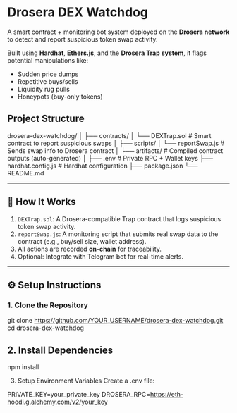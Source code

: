 # Drosera DEX Watchdog

A smart contract + monitoring bot system deployed on the **Drosera network** to detect and report suspicious token swap activity. 

Built using **Hardhat**, **Ethers.js**, and the **Drosera Trap system**, it flags potential manipulations like:
- Sudden price dumps
- Repetitive buys/sells
- Liquidity rug pulls
- Honeypots (buy-only tokens)

## Project Structure

drosera-dex-watchdog/
│
├── contracts/
│ └── DEXTrap.sol # Smart contract to report suspicious swaps
│
├── scripts/
│ └── reportSwap.js # Sends swap info to Drosera contract
│
├── artifacts/ # Compiled contract outputs (auto-generated)
│
├── .env # Private RPC + Wallet keys
├── hardhat.config.js # Hardhat configuration
├── package.json
└── README.md


---

## 🔧 How It Works

1. `DEXTrap.sol`: A Drosera-compatible Trap contract that logs suspicious token swap activity.
2. `reportSwap.js`: A monitoring script that submits real swap data to the contract (e.g., buy/sell size, wallet address).
3. All actions are recorded **on-chain** for traceability.
4. Optional: Integrate with Telegram bot for real-time alerts.

---

## ⚙️ Setup Instructions

### 1. Clone the Repository

git clone https://github.com/YOUR_USERNAME/drosera-dex-watchdog.git
cd drosera-dex-watchdog

## 2. Install Dependencies
npm install

3. Setup Environment Variables
Create a .env file:

PRIVATE_KEY=your_private_key
DROSERA_RPC=https://eth-hoodi.g.alchemy.com/v2/your_key


